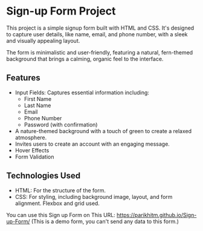 # Sign-up Form Project

This project is a simple signup form built with HTML and CSS. It's designed to capture user details, like name, email, and phone number, with a sleek and visually appealing layout.

The form is minimalistic and user-friendly, featuring a natural, fern-themed background that brings a calming, organic feel to the interface.

## Features

 - Input Fields: Captures essential information including:
   - First Name
   - Last Name
   - Email
   - Phone Number
   - Password (with confirmation)
 - A nature-themed background with a touch of green to create a relaxed atmosphere.
 - Invites users to create an account with an engaging message.
 - Hover Effects
 - Form Validation

## Technologies Used

 - HTML: For the structure of the form.
 - CSS: For styling, including background image, layout, and form alignment. Flexbox and grid used.

 You can use this Sign up Form on This URL: https://parikhitm.github.io/Sign-up-Form/ (This is a demo form, you can't send any data to this form.)

